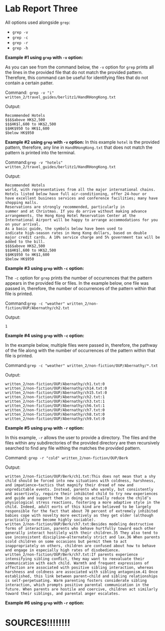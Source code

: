 # Lab Report Three


All options used alongside ```grep```:
- ```grep -v``` 
- ```grep -c```
- ```grep -r```
- ```grep -h```


**Example #1 using ```grep``` with ```-v``` option:**

As you can see from the command below, the ```-v``` option for ```grep``` prints all the lines in the provided file that do not match the provided pattern. Therefore, this command can be useful for identifying files that do not contain a certain patter.

Command:``` grep -v "i" written_2/travel_guides/berlitz1/HandRHongKong.txt```

Output:
```
Recommended Hotels
$$$$above HK$2,500
$$$HK$l,600 to HK$2,500
$$HK$950 to HK$1,600
$below HK$950
```
**Example #2 using ```grep``` with ```-v``` option:**
In this example ```hotel``` is the provided pattern, therefore, any line in ```HandRHongKong.txt``` that does not match the pattern is printed into the terminal.

Command:```grep -v "hotels" written_2/travel_guides/berlitz1/HandRHongKong.txt```

Output:
```
Recommended Hotels
world, with representatives from all the major international chains.
Hotels listed below have full air-conditioning, offer 24-hour or
have excellent business services and conference facilities; many have
shopping malls.
Reservations are strongly recommended, particularly in
summer and at Christmas. If you do arrive without making advance
arrangements, the Hong Kong Hotel Reservation Center at the
International Airport will be happy to arrange accommodations for you
on your arrival.
As a basic guide, the symbols below have been used to
indicate high-season rates in Hong Kong dollars, based on double
major credit cards. A 10% service charge and 5% government tax will be
added to the bill.
$$$$above HK$2,500
$$$HK$l,600 to HK$2,500
$$HK$950 to HK$1,600
$below HK$950
```
**Example #3 using ```grep``` with ```-c``` option:**

The ```-c``` option for ```grep``` prints the number of occurrences that the pattern appears in the provided file or files. In the example below, one file was passed in, therefore, the number of occurrences of the pattern within that file is printed. 

Command:```grep -c "weather" written_2/non-fiction/OUP/Abernathy/ch2.txt```

Output: 
```
1
```
**Example #4 using ```grep``` with ```-c``` option:**

In the example below, multiple files were passed in, therefore, the pathway of the file along with the number of occurrences of the pattern within that file is printed. 

Command:```grep -c "weather" written_2/non-fiction/OUP/Abernathy/*.txt```

Output:
```
written_2/non-fiction/OUP/Abernathy/ch1.txt:0
written_2/non-fiction/OUP/Abernathy/ch14.txt:0
written_2/non-fiction/OUP/Abernathy/ch15.txt:0
written_2/non-fiction/OUP/Abernathy/ch2.txt:1
written_2/non-fiction/OUP/Abernathy/ch3.txt:1
written_2/non-fiction/OUP/Abernathy/ch6.txt:1
written_2/non-fiction/OUP/Abernathy/ch7.txt:0
written_2/non-fiction/OUP/Abernathy/ch8.txt:0
written_2/non-fiction/OUP/Abernathy/ch9.txt:0
```


**Example #5 using ```grep``` with ```-r``` option:**

In this example, ```-r``` allows the user to provide a directory. The files and the files within any subdirectories of the provided directory are then recursively searched to find any file withing the matches the provided pattern.

Command: ```grep -r "cold" written_2/non-fiction/OUP/Berk```

Output:
```
written_2/non-fiction/OUP/Berk/ch1.txt:This does not mean that a shy child should be forced into new situations with coldness, harshness, and impatience—tactics that magnify their dread of new and unpredictable events. Instead, parents who warmly, but consistently and assertively, require their inhibited child to try new experiences and guide and support them in doing so actually reduce the child’s physiological stress reactions, fostering a more adaptive style in the child. Indeed, adult eorts of this kind are believed to be largely responsible for the fact that about 70 percent of extremely inhibited babies cope with novelty more eectively as they get older (although practically none become highly sociable).
written_2/non-fiction/OUP/Berk/ch7.txt:Besides modeling destructive forms of interaction, parents who behave hurtfully toward each other generally interact hostilely with their children.35 They also tend to use inconsistent discipline—alternately strict and lax.36 When parents scold children on some occasions but permit them to act inappropriately on others, children are confused about how to behave and engage in especially high rates of disobedience.
written_2/non-fiction/OUP/Berk/ch7.txt:If parents experience intensifying sibling conﬂict, they may want to reevaluate their communication with each child. Warmth and frequent expressions of affection are associated with positive sibling interaction, whereas harshness and coldness are associated with sibling antagonism.41 Once established, this link between parent–child and sibling relationships is self-perpetuating. Warm parenting fosters considerate sibling interaction, which prompts positive parental communication in the future. When parents are hostile and coercive, children act similarly toward their siblings, and parental anger escalates.
```
**Example #6 using ```grep``` with ```-r``` option:**


# SOURCES!!!!!!!!
